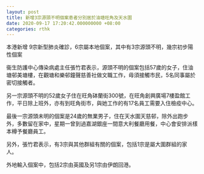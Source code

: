 ```yaml
---
layout: post
title: 新增3宗源頭不明個案患者分別居於油塘旺角及天水圍
date: 2020-09-17 17:20:42.000000000 +08:00
categories: rthk
---
```


本港新增 9宗新型肺炎確診，6宗屬本地個案，其中有3宗源頭不明，幾宗初步陽性個案

衞生防護中心傳染病處主任張竹君表示，源頭不明的個案包括57歲的女子，住油塘邨美塘樓，在觀塘和樂邨鐘聲慈善社做文職工作，毋須接觸市民，5名同事屬於密切接觸者。

另一宗源頭不明的52歲女子住在旺角砵蘭街300號，在旺角創興廣場7樓盈館工作，平日除上班外，亦有到旺角街市，與她工作的有17名員工需要入住檢疫中心。

最後一宗源頭未明的個案是24歲的無業男子，住在天水圍天慈邨，除外出跑步外，多數留在家中，星期一曾到過嘉湖銀座一間意大利餐廳用餐，中心會安排派樣本樽予餐廳員工。

另外，張竹君表示，有3宗與其他群組有關的個案，包括1宗是屬大圍群組的家人。

外地輸入個案中，包括2宗由英國及另1宗由伊朗回港。
